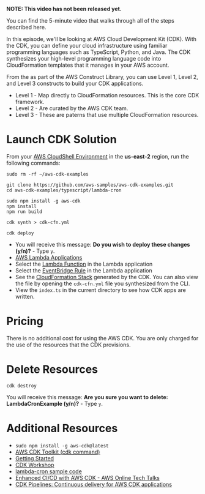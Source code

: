 **NOTE: This video has not been released yet.**

You can find the 5-minute video that walks through all of the steps described here. 

In this episode, we'll be looking at AWS Cloud Development Kit (CDK). With the CDK, you can define your cloud infrastructure using familiar programming languages such as TypeScript, Python, and Java. The CDK synthesizes your high-level programming language code into CloudFormation templates that it manages in your AWS account.

From the as part of the AWS Construct Library, you can use Level 1, Level 2, and Level 3 constructs to build your CDK applications. 

* Level 1 - Map directly to CloudFormation resources. This is the core CDK framework. 
* Level 2 - Are curated by the AWS CDK team. 
* Level 3 - These are paterns that use multiple CloudFormation resources.

# Launch CDK Solution

From your [AWS CloudShell Environment](https://us-east-2.console.aws.amazon.com/cloudshell/home?region=us-east-2#) in the **us-east-2** region, run the following commands: 

```
sudo rm -rf ~/aws-cdk-examples

git clone https://github.com/aws-samples/aws-cdk-examples.git
cd aws-cdk-examples/typescript/lambda-cron

sudo npm install -g aws-cdk
npm install
npm run build

cdk synth > cdk-cfn.yml

cdk deploy
```

* You will receive this message: **Do you wish to deploy these changes (y/n)?** - Type `y`.
* [AWS Lambda Applications](https://us-east-2.console.aws.amazon.com/lambda/home?region=us-east-2#/applications)
* Select the [Lambda Function](https://us-east-2.console.aws.amazon.com/lambda/home?region=us-east-2#/functions) in the Lambda application
* Select the [EventBridge Rule](https://us-east-2.console.aws.amazon.com/events/home?region=us-east-2#/rules) in the Lambda application
* See the [CloudFormation Stack](https://us-east-2.console.aws.amazon.com/cloudformation/home?region=us-east-2#/stacks) generated by the CDK. You can also view the file by opening the `cdk-cfn.yml` file you synthesized from the CLI. 
* View the `index.ts` in the current directory to see how CDK apps are written. 

# Pricing
There is no additional cost for using the AWS CDK. You are only charged for the use of the resources that the CDK provisions. 

# Delete Resources

```
cdk destroy
```

You will receive this message: **Are you sure you want to delete: LambdaCronExample (y/n)?** - Type `y`.

# Additional Resources

* `sudo npm install -g aws-cdk@latest`
* [AWS CDK Toolkit (cdk command)](https://docs.aws.amazon.com/cdk/latest/guide/cli.html)
* [Getting Started](https://docs.aws.amazon.com/cdk/latest/guide/getting_started.html)
* [CDK Workshop](https://cdkworkshop.com/)
* [lambda-cron sample code](https://github.com/aws-samples/aws-cdk-examples/tree/master/typescript/lambda-cron)
* [Enhanced CI/CD with AWS CDK - AWS Online Tech Talks](https://www.youtube.com/watch?v=1ps0Wh19MHQ)
* [CDK Pipelines: Continuous delivery for AWS CDK applications](https://aws.amazon.com/blogs/developer/cdk-pipelines-continuous-delivery-for-aws-cdk-applications/)